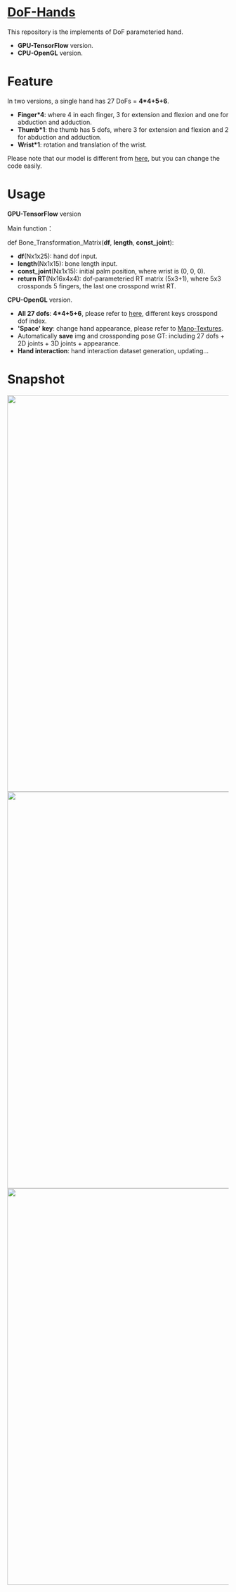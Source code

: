 [DoF-Hands](https://github.com/JenathanHoo/DoF-Hands)
=========================
This repository is the implements of DoF parameteried hand.
- **GPU-TensorFlow** version.
- **CPU-OpenGL** version.

Feature
=========================
In two versions, a single hand has 27 DoFs = **4*4+5+6**.

- **Finger*4**: where 4 in each finger, 3 for extension and flexion and one for abduction and adduction.
- **Thumb*1**:  the thumb has 5 dofs, where 3 for extension and flexion and 2 for abduction and adduction.
- **Wrist*1**:  rotation and translation of the wrist.

Please note that our model is different from [here](https://biology.stackexchange.com/questions/30857/does-the-human-hand-have-27-degrees-of-freedom), but you can change the code easily.

Usage
=========================
**GPU-TensorFlow** version

Main function：

def Bone_Transformation_Matrix(**df**, **length**, **const_joint**):
- **df**(Nx1x25): hand dof input.
- **length**(Nx1x15): bone length input.
- **const_joint**(Nx1x15): initial palm position, where wrist is (0, 0, 0).
- **return RT**(Nx16x4x4): dof-parameteried RT matrix (5x3+1), where 5x3 crossponds 5 fingers, the last one crosspond wrist RT.
    
**CPU-OpenGL** version.
- **All 27 dofs**:  **4*4+5+6**, please refer to [here](https://github.com/JenathanHoo/DoF-Hands), different keys crosspond dof index.
- **'Space' key**: change hand appearance, please refer to [Mano-Textures](https://github.com/JenathanHoo/Mano-Textures).
- Automatically **save** img and crossponding pose GT: including 27 dofs + 2D joints + 3D joints + appearance.
- **Hand interaction**: hand interaction dataset generation, updating...

Snapshot
=========================
<center class="half">
    <img src="https://github.com/JenathanHoo/DoF-Hands/blob/master/imgs/1.png" width="900"/><img src="https://github.com/JenathanHoo/DoF-Hands/blob/master/imgs/223.png" width="900"/><img src="https://github.com/JenathanHoo/DoF-Hands/blob/master/imgs/222.png" width="900"/>
</center>



